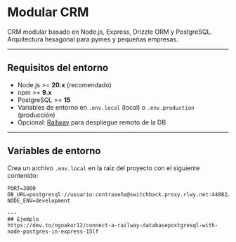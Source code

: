 # Modular CRM

CRM modular basado en Node.js, Express, Drizzle ORM y PostgreSQL. Arquitectura hexagonal para pymes y pequeñas empresas.

---

## Requisitos del entorno

- Node.js >= **20.x** (recomendado)
- npm >= **9.x**
- PostgreSQL >= **15**
- Variables de entorno en `.env.local` (local) o `.env.production` (producción)
- Opcional: [Railway](https://railway.app/) para despliegue remoto de la DB

---

## Variables de entorno

Crea un archivo `.env.local` en la raíz del proyecto con el siguiente contenido:

```env
PORT=3000
DB_URL=postgresql://usuario:contraseña@switchback.proxy.rlwy.net:44082/nombreDB
NODE_ENV=development

---
## Ejemplo
https://dev.to/ngoakor12/connect-a-railway-databasepostgresql-with-node-postgres-in-express-15lf